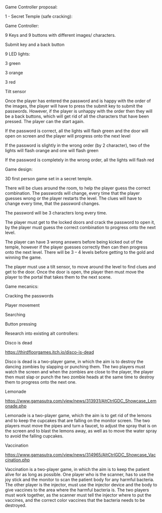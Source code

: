 Game Controller proposal: 

1 - Secret Temple (safe cracking): 

Game Controller: 

9 Keys and 9 buttons with different images/ characters. 

Submit key and a back button

9 LED lights: 

3 green 

3 orange  

3 red 

Tilt sensor 

Once the player has entered the password and is happy with the order of the images, the player will have to press the submit key to submit the passwords. However, if the player is unhappy with the order then they will be a back buttons, which will get rid of all the characters that have been pressed. The player can the start again. 
 
If the password is correct, all the lights will flash green and the door will open on screen and the player will progress onto the next level 

If the password is slightly in the wrong order (by 2 character), two of the lights will flash orange and one will flash green 

If the password is completely in the wrong order, all the lights will flash red   

Game design:  

3D first person game set in a secret temple.  

There will be clues around the room, to help the player guess the correct combination. The passwords will change, every time that the player guesses wrong or the player restarts the level. The clues will have to change every time, that the password changes.  

The password will be 3 characters long every time. 

The player must get to the locked doors and crack the password to open it, by the player must guess the correct combination to progress onto the next level.  

The player can have 3 wrong answers before being kicked out of the temple, however if the player guesses correctly then can then progress onto the next level. There will be 3 – 4 levels before getting to the gold and winning the game. 

The player must use a tilt sensor, to move around the level to find clues and get to the door. Once the door is open, the player then must move the player to the portal that takes them to the next scene.  


Game mecanics:

Cracking the passwords

Player movement

Searching 

Button pressing


Research into existing alt controllers: 

Disco is dead  

https://thirdfloorgames.itch.io/disco-is-dead  

Disco is dead is a two-player game, in which the aim is to destroy the dancing zombies by slapping or punching them. The two players must watch the screen and when the zombies are close to the player, the player then must slap or punch the two zombie heads at the same time to destroy them to progress onto the next one. 

Lemonade  

https://www.gamasutra.com/view/news/313931/AltCtrlGDC_Showcase_Lemonade.php  

Lemonade is a two-player game, which the aim is to get rid of the lemons and to keep the cupcakes that are falling on the monitor screen.  The two players must move the pipes and turn a faucet, to adjust the spray that is on the screen and to blast the lemons away, as well as to move the water spray to avoid the falling cupcakes.  

Vaccination  

https://www.gamasutra.com/view/news/314965/AltCtrlGDC_Showcase_Vaccination.php  

Vaccination is a two-player game, in which the aim is to keep the patient alive for as long as possible. One player who is the scanner, has to use the joy stick and the monitor to scan the patient body for any harmful bacteria. The other player is the injector, must use the injector device and the body to give vaccines to the area where the harmful bacteria is. The two players must work together, as the scanner must tell the injector where to put the vaccines, and the correct color vaccines that the bacteria needs to be destroyed.    
